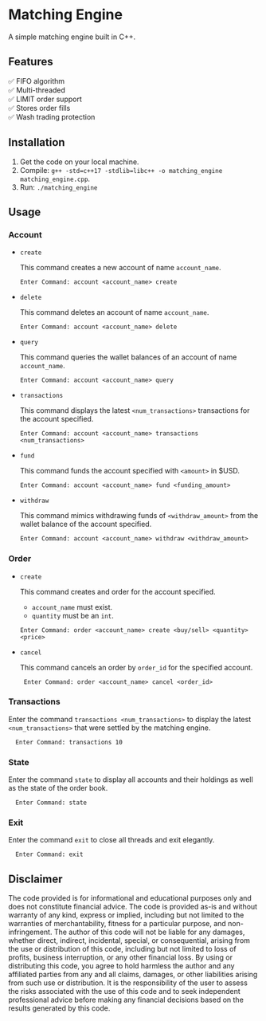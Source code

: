 # Matching Engine
A simple matching engine built in C++.

## Features
✅ FIFO algorithm\
✅ Multi-threaded\
✅ LIMIT order support\
✅ Stores order fills\
✅ Wash trading protection

## Installation

1. Get the code on your local machine.
2. Compile: `g++ -std=c++17 -stdlib=libc++ -o matching_engine matching_engine.cpp`.
3. Run: `./matching_engine`

## Usage

### Account

- `create`

  This command creates a new account of name `account_name`.
  
  ```
  Enter Command: account <account_name> create
  ```

- `delete`
  
  This command deletes an account of name `account_name`.
  
  ```
  Enter Command: account <account_name> delete
  ```

- `query`

  This command queries the wallet balances of an account of name `account_name`.
  
  ```
  Enter Command: account <account_name> query
  ```

- `transactions`

  This command displays the latest `<num_transactions>` transactions for the account specified.
  
  ```
  Enter Command: account <account_name> transactions <num_transactions>
  ```

- `fund`

  This command funds the account specified with `<amount>` in $USD. 
  
  ```
  Enter Command: account <account_name> fund <funding_amount>
  ```

- `withdraw`

  This command mimics withdrawing funds of `<withdraw_amount>` from the wallet balance of the account specified.
  
  ```
  Enter Command: account <account_name> withdraw <withdraw_amount>
  ```


### Order

- `create`
  
  This command creates and order for the account specified.
  
    - `account_name` must exist.
    - `quantity` must be an `int`.
    
  ```
  Enter Command: order <account_name> create <buy/sell> <quantity> <price>
  ```

- `cancel`

  This command cancels an order by `order_id` for the specified account.
  ```
   Enter Command: order <account_name> cancel <order_id>
  ```
  
### Transactions

Enter the command `transactions <num_transactions>` to display the latest `<num_transactions>` that were settled by the matching engine.
```
  Enter Command: transactions 10
```

### State

Enter the command `state` to display all accounts and their holdings as well as the state of the order book.
```
  Enter Command: state
```

### Exit

Enter the command `exit` to close all threads and exit elegantly.
```
  Enter Command: exit
```

## Disclaimer

The code provided is for informational and educational purposes only and does not constitute financial advice. The code is provided as-is and without warranty of any kind, express or implied, including but not limited to the warranties of merchantability, fitness for a particular purpose, and non-infringement. The author of this code will not be liable for any damages, whether direct, indirect, incidental, special, or consequential, arising from the use or distribution of this code, including but not limited to loss of profits, business interruption, or any other financial loss. By using or distributing this code, you agree to hold harmless the author and any affiliated parties from any and all claims, damages, or other liabilities arising from such use or distribution. It is the responsibility of the user to assess the risks associated with the use of this code and to seek independent professional advice before making any financial decisions based on the results generated by this code.
